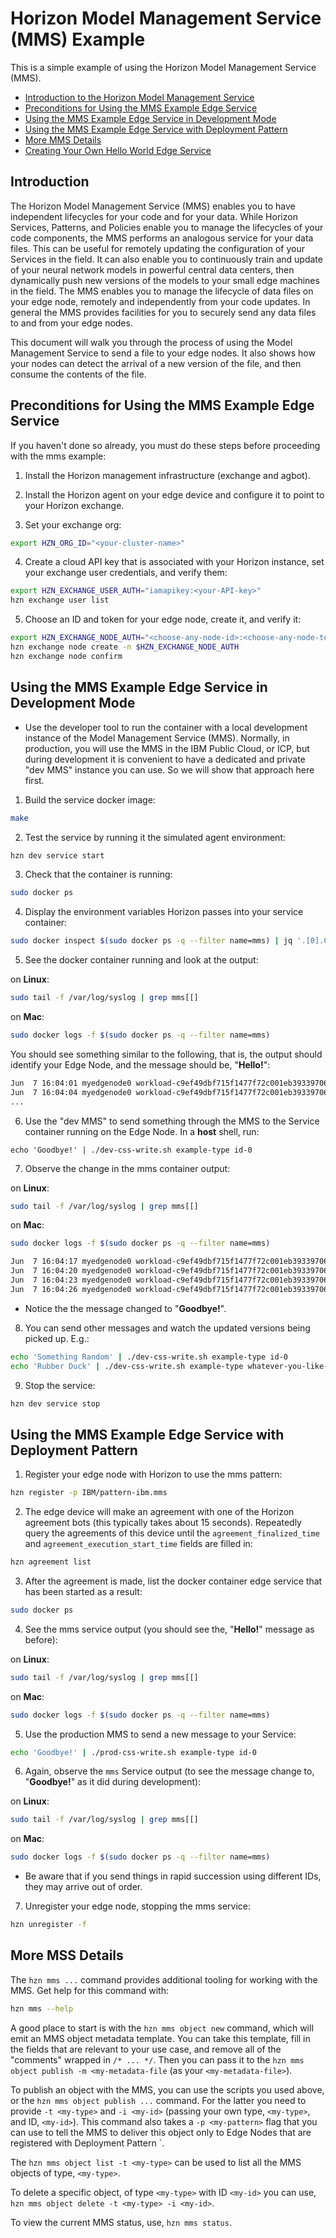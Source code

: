 # Horizon Model Management Service (MMS) Example

This is a simple example of using the Horizon Model Management Service (MMS).

- [Introduction to the Horizon Model Management Service](#introduction)
- [Preconditions for Using the MMS Example Edge Service](#preconditions)
- [Using the MMS Example Edge Service in Development Mode](#using-mms-dev)
- [Using the MMS Example Edge Service with Deployment Pattern](#using-mms-pattern)
- [More MMS Details](#mms-deets)
- [Creating Your Own Hello World Edge Service](CreateService.md)


## <a id=introduction></a> Introduction

The Horizon Model Management Service (MMS) enables you to have independent lifecycles for your code and for your data. While Horizon Services, Patterns, and Policies enable you to manage the lifecycles of your code components, the MMS performs an analogous service for your data files.  This can be useful for remotely updating the configuration of your Services in the field. It can also enable you to continuously train and update of your neural network models in powerful central data centers, then dynamically push new versions of the models to your small edge machines in the field. The MMS enables you to manage the lifecycle of data files on your edge node, remotely and independently from your code updates. In general the MMS provides facilities for you to securely send any data files to and from your edge nodes.

This document will walk you through the process of using the Model Management Service to send a file to your edge nodes. It also shows how your nodes can detect the arrival of a new version of the file, and then consume the contents of the file.


## <a id=preconditions></a> Preconditions for Using the MMS Example Edge Service

If you haven't done so already, you must do these steps before proceeding with the mms example:

1. Install the Horizon management infrastructure (exchange and agbot).

2. Install the Horizon agent on your edge device and configure it to point to your Horizon exchange.

3. Set your exchange org:

```bash
export HZN_ORG_ID="<your-cluster-name>"
```

4. Create a cloud API key that is associated with your Horizon instance, set your exchange user credentials, and verify them:

```bash
export HZN_EXCHANGE_USER_AUTH="iamapikey:<your-API-key>"
hzn exchange user list
```

5. Choose an ID and token for your edge node, create it, and verify it:

```bash
export HZN_EXCHANGE_NODE_AUTH="<choose-any-node-id>:<choose-any-node-token>"
hzn exchange node create -n $HZN_EXCHANGE_NODE_AUTH
hzn exchange node confirm
```

## <a id=using-mms-dev></a> Using the MMS Example Edge Service in Development Mode

- Use the developer tool to run the container with a local development instance of the Model Management Service (MMS). Normally, in production, you will use the MMS in the IBM Public Cloud, or ICP, but during development it is convenient to have a dedicated and private "dev MMS" instance you can use. So we will show that approach here first.


1. Build the service docker image:

```bash
make
```

2. Test the service by running it the simulated agent environment:

```bash
hzn dev service start
```

3. Check that the container is running:

```bash
sudo docker ps
```

4. Display the environment variables Horizon passes into your service container:

```bash
sudo docker inspect $(sudo docker ps -q --filter name=mms) | jq '.[0].Config.Env'
```

5. See the docker container running and look at the output:

  on **Linux**:

  ```bash
  sudo tail -f /var/log/syslog | grep mms[[]
  ```

  on **Mac**:

  ```bash
  sudo docker logs -f $(sudo docker ps -q --filter name=mms)
  ```

You should see something similar to the following, that is, the output should identify your Edge Node, and the message should be, "**Hello!**":

```bash
Jun  7 16:04:01 myedgenode0 workload-c9ef49dbf715f1477f72c001eb3933970690bea96c4d486a7fc60a686843fcd1_ibm.mms[823]: myedgenode0.dev.edge-fabric.com says: "Hello!"
Jun  7 16:04:04 myedgenode0 workload-c9ef49dbf715f1477f72c001eb3933970690bea96c4d486a7fc60a686843fcd1_ibm.mms[823]: myedgenode0.dev.edge-fabric.com says: "Hello!"
...
```

6. Use the "dev MMS" to send something through the MMS to the Service container running on the Edge Node. In a **host**  shell, run:

```
echo 'Goodbye!' | ./dev-css-write.sh example-type id-0
```

7. Observe the change in the mms container output:

  on **Linux**:

  ```bash
  sudo tail -f /var/log/syslog | grep mms[[]
  ```

  on **Mac**:

  ```bash
  sudo docker logs -f $(sudo docker ps -q --filter name=mms)
  ```

```bash
Jun  7 16:04:17 myedgenode0 workload-c9ef49dbf715f1477f72c001eb3933970690bea96c4d486a7fc60a686843fcd1_ibm.mms[823]: myedgenode0.dev.edge-fabric.com says: "Hello!"
Jun  7 16:04:20 myedgenode0 workload-c9ef49dbf715f1477f72c001eb3933970690bea96c4d486a7fc60a686843fcd1_ibm.mms[823]: myedgenode0.dev.edge-fabric.com says: "Hello!"
Jun  7 16:04:23 myedgenode0 workload-c9ef49dbf715f1477f72c001eb3933970690bea96c4d486a7fc60a686843fcd1_ibm.mms[823]: myedgenode0.dev.edge-fabric.com says: ""Goodbye!""
Jun  7 16:04:26 myedgenode0 workload-c9ef49dbf715f1477f72c001eb3933970690bea96c4d486a7fc60a686843fcd1_ibm.mms[823]: myedgenode0.dev.edge-fabric.com says: ""Goodbye!""
```

- Notice the the message changed to "**Goodbye!**".

8. You can send other messages and watch the updated versions being picked up. E.g.:

```bash
echo 'Something Random' | ./dev-css-write.sh example-type id-0
echo 'Rubber Duck' | ./dev-css-write.sh example-type whatever-you-like-here
```

9. Stop the service:

```bash
hzn dev service stop
```


## <a id=using-mms-pattern></a> Using the MMS Example Edge Service with Deployment Pattern

1. Register your edge node with Horizon to use the mms pattern:

```bash
hzn register -p IBM/pattern-ibm.mms
```

2. The edge device will make an agreement with one of the Horizon agreement bots (this typically takes about 15 seconds). Repeatedly query the agreements of this device until the `agreement_finalized_time` and `agreement_execution_start_time` fields are filled in:

```bash
hzn agreement list
```

3. After the agreement is made, list the docker container edge service that has been started as a result:

``` bash
sudo docker ps
```

4. See the mms service output (you should see the, "**Hello!**" message as before):

  on **Linux**:

  ```bash
  sudo tail -f /var/log/syslog | grep mms[[]
  ```

  on **Mac**:

  ```bash
  sudo docker logs -f $(sudo docker ps -q --filter name=mms)
  ```

5. Use the production MMS to send a new message to your Service:

```bash
echo 'Goodbye!' | ./prod-css-write.sh example-type id-0
```

6. Again, observe the `mms` Service output (to see the message change to, "**Goodbye!**" as it did during development):

  on **Linux**:

  ```bash
  sudo tail -f /var/log/syslog | grep mms[[]
  ```

  on **Mac**:

  ```bash
  sudo docker logs -f $(sudo docker ps -q --filter name=mms)
  ```

- Be aware that if you send things in rapid succession using different IDs, they may arrive out of order.
7. Unregister your edge node, stopping the mms service:

```bash
hzn unregister -f
```

## <a id=mms-deets></a> More MSS Details

The `hzn mms ...` command provides additional tooling for working with the MMS. Get  help for this command with:

```bash
hzn mms --help
```

A good place to start is with the `hzn mms object new` command, which will emit an MMS object metadata template. You can take this template, fill in the fields that are relevant to your use case, and remove all of the "comments" wrapped in `/* ... */`. Then you can pass it to the `hzn mms object publish -m <my-metadata-file` (as your `<my-metadata-file>`).

To publish an object with the MMS, you can use the scripts you used above, or the `hzn mms object publish ...` command. For the latter you need to provide `-t <my-type>` and `-i <my-id>` (passing your own type, `<my-type>`, and ID, `<my-id>`). This command also takes a `-p <my-pattern>` flag that you can use to tell the MMS to deliver this object only to Edge Nodes that are registered with Deployment Pattern `<my-pattern>.

The `hzn mms object list -t <my-type>` can be used to list all the MMS objects of type, `<my-type>`.

To delete a specific object, of type `<my-type>` with ID `<my-id>` you can use, `hzn mms object delete -t <my-type> -i <my-id>`.

To view the current MMS status, use, `hzn mms status`.

